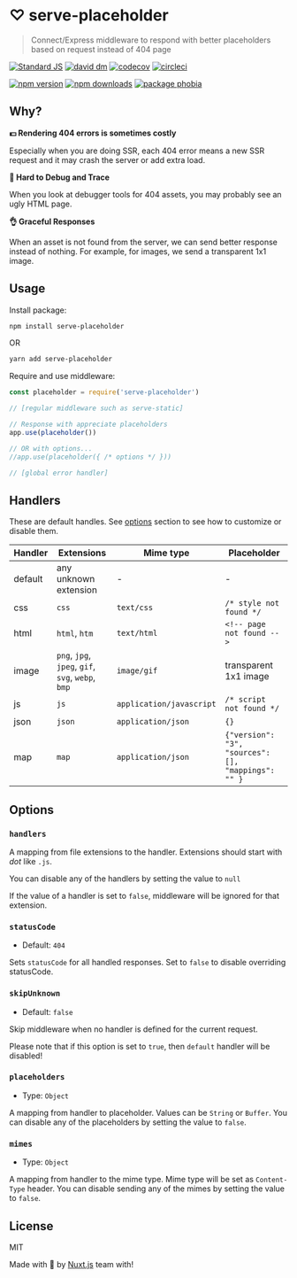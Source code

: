 # ♡ serve-placeholder

> Connect/Express middleware to respond with better placeholders based on request instead of 404 page

[![Standard JS][standard-src]][standard-href]
[![david dm][david-src]][david-href]
[![codecov][codecov-src]][codecov-href]
[![circleci][circleci-src]][circleci-href]

[![npm version][npm-v-src]][npm-v-href]
[![npm downloads][npm-dt-src]][npm-dt-href]
[![package phobia][packagephobia-src]][packagephobia-href]

## Why?

**💵 Rendering 404 errors is sometimes costly**

Especially when you are doing SSR, each 404 error means a new SSR request and it may crash the server or add extra load.

**👣 Hard to Debug and Trace**

When you look at debugger tools for 404 assets, you may probably see an ugly HTML page.

**👌 Graceful Responses**

When an asset is not found from the server, we can send better response instead of nothing. For example, for images, we send a transparent 1x1 image.

## Usage

Install package:

```bash
npm install serve-placeholder
```

OR

```bash
yarn add serve-placeholder
```

Require and use middleware:

```js
const placeholder = require('serve-placeholder')

// [regular middleware such as serve-static]

// Response with appreciate placeholders
app.use(placeholder())

// OR with options...
//app.use(placeholder({ /* options */ }))

// [global error handler]
```


## Handlers

These are default handles. See [options](#options) section to see how to customize or disable them.

Handler  | Extensions                                        | Mime type                |  Placeholder
---------|---------------------------------------------------|--------------------------|-------------------
default  | any unknown extension                             | -                        | -
css      | `css`                                             | `text/css`               | `/* style not found */`
html     | `html`, `htm`                                     | `text/html`              | `<!-- page not found -->`
image    | `png`, `jpg`, `jpeg`, `gif`, `svg`, `webp`, `bmp` | `image/gif`              | transparent 1x1 image
js       | `js`                                              | `application/javascript` | `/* script not found */`
json     | `json`                                            | `application/json`       | `{}`
map      | `map`                                             | `application/json`       | `{"version": "3", "sources": [], "mappings": "" }`

## Options

### `handlers`

A mapping from file extensions to the handler. Extensions should start with *dot* like `.js`.

You can disable any of the handlers by setting the value to `null`

If the value of a handler is set to `false`, middleware will be ignored for that extension.

### `statusCode`

- Default: `404`

Sets `statusCode` for all handled responses. Set to `false` to disable overriding statusCode.

### `skipUnknown`

- Default: `false`

Skip middleware when no handler is defined for the current request.

Please note that if this option is set to `true`, then `default` handler will be disabled!

### `placeholders`

- Type: `Object`

A mapping from handler to placeholder. Values can be `String` or `Buffer`. You can disable any of the placeholders by setting the value to `false`.

### `mimes`

- Type: `Object`

A mapping from handler to the mime type. Mime type will be set as `Content-Type` header. You can disable sending any of the mimes by setting the value to `false`.

## License

MIT

Made with 💖  by [Nuxt.js](https://nuxtjs.org) team with!

<!-- Refs -->
[standard-src]: https://flat.badgen.net/badge/code%20style/standard/green
[standard-href]: https://standardjs.com

[npm-v-src]: https://flat.badgen.net/npm/v/serve-placeholder/latest
[npm-v-href]: https://npmjs.com/package/serve-placeholder

[npm-dt-src]: https://flat.badgen.net/npm/dt/serve-placeholder
[npm-dt-href]: https://npmjs.com/package/serve-placeholder

[packagephobia-src]: https://flat.badgen.net/packagephobia/install/serve-placeholder
[packagephobia-href]: https://packagephobia.now.sh/result?p=serve-placeholder

[david-src]: https://flat.badgen.net/david/dep/nuxt/serve-placeholder
[david-href]: https://david-dm.org/nuxt/serve-placeholder

[codecov-src]: https://flat.badgen.net/codecov/c/github/nuxt/serve-placeholder/master
[codecov-href]: https://codecov.io/gh/nuxt/serve-placeholder

[circleci-src]: https://flat.badgen.net/circleci/github/nuxt/serve-placeholder/master
[circleci-href]: https://circleci.com/gh/nuxt/serve-placeholder

